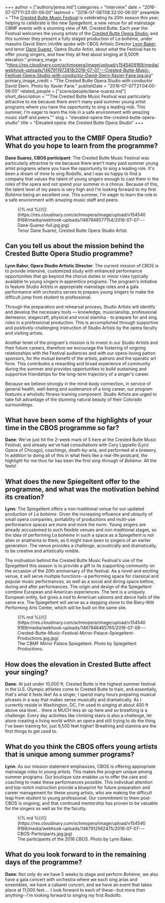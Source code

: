+++
author = ["authors/jenna.md"]
categories = "Interview"
date = "2016-07-07T11:20:00-06:00"
lastmod = "2016-07-08T08:32:00-06:00"
preamble = "The [Crested Butte Music Festival](http://crestedbuttemusicfestival.org/) is celebrating its 20th season this year; helping to celebrate is the new Spiegeltent, a new venue for all mainstage CBMF events with a stunning view of Mt. Crested Butte. Each year the Festival welcomes the young artists of the [Crested Butte Opera Studio](http://crestedbuttemusicfestival.org/opera-in-paradise/opera-studio/), and this summer they present a fully staged production of *La bohème*, under maestro David Stern.\n\nWe spoke with CBOS Artistic Director [Lynn Baker](http://crestedbuttemusicfestival.org/opera-in-paradise/faculty/), and tenor [Dane Suarez](/scene/people/dane-suarez/), Opera Studio Artist, about what the Festival has to offer young singers, and how they all feel about singing at 9,500ft elevation."
primary_image = "https://res.cloudinary.com/schmopera/image/upload/v1545409169/media/webhook-uploads/1467911972818/2016-07-07---Crested-Butte-Music-Festival-Opera-Studio-with-conductor-David-Stern-Xavier-Fane.jpg.jpg"
primary_image_credit = "The Crested Butte Opera Studio with conductor David Stern. Photo by Xavier Fane."
publishDate = "2016-07-07T21:04:00-06:00"
related_people = ["scene/people/dane-suarez.md"]
short_description = "&quot;The Crested Butte Music Festival was particularly attractive to me because there aren&#039;t many paid summer young artist programs where you have the opportunity to sing a leading role. This summer, I&#039;m eager to learn the role in a safe environment with amazing music staff and peers.&quot;"
slug = "elevated-opera-the-crested-butte-opera-studio"
title = "Elevated opera: the Crested Butte Opera Studio"
+++

## What attracted you to the CMBF Opera Studio? What do you hope to learn from the programme?

**Dane Suarez, CBOS participant**: The Crested Butte Music Festival was particularly attractive to me because there aren't many paid summer young artist programs where you have the opportunity to sing a leading role.  It's been a dream of mine to sing Rodolfo, and I was so happy to find a company that values the talent of young singers enough to cast them in the roles of the opera and not spend your summer in a chorus.  Because of this, the talent level of my peers is very high and I'm looking forward to my first *Bohème* being an excellent one. This summer, I'm eager to learn the role in a safe environment with amazing music staff and peers.

<figure data-type="image">{{% md %}}![](https://res.cloudinary.com/schmopera/image/upload/v1545409169/media/webhook-uploads/1467946577154/2016-07-07---Dane-Suarez-full.jpg.jpg)
<figcaption>Tenor Dane Suarez, Crested Butte Opera Studio Artist.</figcaption>
</figure>

## Can you tell us about the mission behind the Crested Butte Opera Studio programme?

**Lynn Baker, Opera Studio Artistic Director**: The current mission of CBOS is to provide intensive, customized study with enhanced performance opportunities that go beyond the chorus duties or minor roles typically available to young singers in apprentice programs. The program's initiative to feature Studio Artists in appropriate mainstage roles and a gala performance with orchestra serves to prepare young singers to make the difficult jump from student to professional. 

Through the preparation and rehearsal process, Studio Artists will identify and develop the necessary tools — knowledge, musicianship, professional demeanor, stagecraft, physical and vocal stamina - to prepare for and sing roles in a professional production. This is accomplished through supportive and positively-challenging instruction of Studio Artists by the opera faculty and visiting artists. 

Another tenet of the program's mission is to invest in our Studio Artists and their future careers, therefore we encourage the fostering of ongoing relationships with the Festival audiences and with our opera-loving patron sponsors, for the mutual benefit of the artists, patrons and the operatic art form. This contributes a rewarding and broad experience of community during the summer and provides opportunities to build sustaining and supportive friendships for the long-term trajectory of a singer's career. 

Because we believe strongly in the mind-body connection, in service of general health, well-being and sustenance of a long career, our program features a wholistic fitness-training component.  Studio Artists are urged to take full advantage of the stunning natural beauty of their Colorado surroundings.

## What have been some of the highlights of your time in the CBOS programme so far?

**Dane**: We've just hit the 2-week mark of 5 here at the Crested Butte Music Festival, and already we've had consultations with Cory Lippiello (Lyric Opera of Chicago), coachings, death-by-aria, and performed at a brewery.  In addition to doing all of this in what feels like a real-life postcard, the highlight for me thus far has been the first sing-through of *Bohème*.  All the feels!

## What does the new Spiegeltent offer to the programme, and what was the motivation behind its creation?

**Lynn**: The Spiegeltent offers a non-traditional venue for our updated production of *La bohème*. Given the increasing influence and ubiquity of small opera companies, portability of productions and multi-use performance spaces are more and more the norm. Young singers are already accustomed to such flexible venues and non-traditional stages, so the idea of performing *La bohème* in such a space as a Spiegeltent is not alien or anathema to them, as it might have been to singers of an earlier generation. The venue provides a challenge, acoustically and dramatically, to be creative and artistically nimble. 

The motivation behind the Crested Butte Music Festival's use of the Spiegeltent this season is to provide a gift to its supporting community on the occasion of the 20th anniversary of the festival.  As a novel and exciting venue, it will serve multiple functions--a performing space for classical and popular music performances, as well as a social and dining space before, during and after performances. The origin and design of the Spiegeltent combine European and American experiences. The tent is a uniquely European entity, but gives a nod to American saloons and dance halls of the same era.  The Spiegeltent will serve as a stepping stone to the Biery-Witt Performing Arts Center, which will be built on the same site.

<figure data-type="image">{{% md %}}![](https://res.cloudinary.com/schmopera/image/upload/v1545409169/media/webhook-uploads/1467946465765/2016-07-08---Crested-Butte-Music-Festival-Mirror-Palace-Spiegeltent-Productions.jpg.jpg)
<figcaption>The CBMF Mirror Palace Spiegeltent. Photo by Spiegeltent Productions.
</figcaption></figure>

## How does the elevation in Crested Butte affect your singing?

**Dane**: At just under 10,000 ft, Crested Butte is the highest summer festival in the U.S.  Olympic athletes come to Crested Butte to train, and essentially, that's what it feels like!  As a singer, I spend many hours preparing musical phrases in a way that makes sense musically and dramatically.  As I currently reside in Washington, DC, I'm used to singing at about 400 ft above sea level... there is MUCH less air up here and so breathing is a challenge.  Every day activities like climbing stairs is also a challenge, let alone creating a living world within an opera and still trying to do the thing I've been training for, just 9,500 feet higher!  Breathing and stamina are the first things to get used to.

## What do you think the CBOS offers young artists that is unique among summer programs?

**Lynn**: As our mission statement emphasizes, CBOS is offering appropriate mainstage roles to young artists.  This makes the program unique among summer programs. Our boutique size enables us to offer the care and coaching to make these performances possible. This individual attention and top-notch instruction provide a blueprint for future preparation and career management for these young artists, who are making the difficult leap from student to young professional.  Our commitment to them post-CBOS is ongoing, and that continued mentorship has proven to be valuable for the singers as well as for the faculty. 

<figure data-type="image">{{% md %}}![](https://res.cloudinary.com/schmopera/image/upload/v1545409169/media/webhook-uploads/1467912562475/2016-07-07---CBOS-Participants.jpg.jpg)
<figcaption>The participants of the 2016 CBOS. Photo by Lynn Baker.</figcaption></figure>

## What do you look forward to in the remaining days of the programme?

**Dane**: Not only do we have 5 weeks to stage and perform *Bohème*, we also have a gala concert with orchestra where we each sing arias and ensembles, we have a cabaret concert, and we have an event that takes place at 11,000 feet.... I look forward to each of these--but more than anything--I'm looking forward to singing my first Rodolfo.
